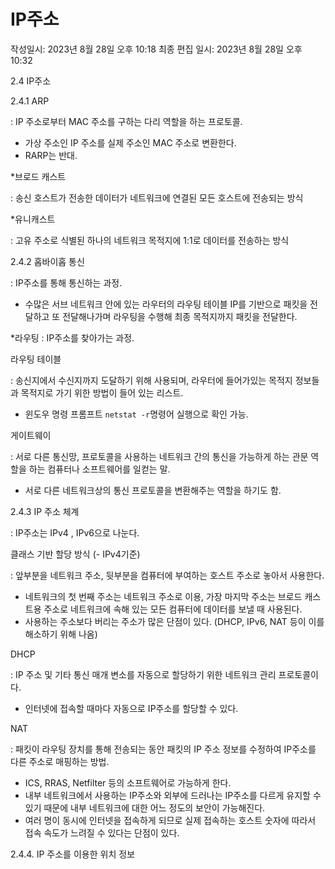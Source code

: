 # IP주소

작성일시: 2023년 8월 28일 오후 10:18
최종 편집 일시: 2023년 8월 28일 오후 10:32

2.4 IP주소

2.4.1 ARP

: IP 주소로부터 MAC 주소를 구하는 다리 역할을 하는 프로토콜.

- 가상 주소인 IP 주소를 실제 주소인 MAC 주소로 변환한다.
- RARP는 반대.

*브로드 캐스트

: 송신 호스트가 전송한 데이터가 네트워크에 연결된 모든 호스트에 전송되는 방식

*유니캐스트

: 고유 주소로 식별된 하나의 네트워크 목적지에 1:1로 데이터를 전송하는 방식

2.4.2 홉바이홉 통신

: IP주소를 통해 통신하는 과정.

- 수많은 서브 네트워크 안에 있는 라우터의 라우팅 테이블 IP를 기반으로 패킷을 전달하고 또 전달해나가며 라우팅을 수행해 최종 목적지까지 패킷을 전달한다.

*라우팅 : IP주소를 찾아가는 과정.

라우팅 테이블

: 송신지에서 수신지까지 도달하기 위해 사용되며, 라우터에 들어가있는 목적지 정보들과 목적지로 가기 위한 방법이 들어 있는 리스트.

- 윈도우 명령 프롬프트 `netstat -r`명령어 실행으로 확인 가능.

게이트웨이

: 서로 다른 통신망, 프로토콜을 사용하는 네트워크 간의 통신을 가능하게 하는 관문 역할을 하는 컴퓨터나 소프트웨어를 일컫는 말.

- 서로 다른 네트워크상의 통신 프로토콜을 변환해주는 역할을 하기도 함.

2.4.3 IP 주소 체계

: IP주소는 IPv4 , IPv6으로 나눈다.

클래스 기반 할당 방식 (- IPv4기준)

: 앞부분을 네트워크 주소, 뒷부분을 컴퓨터에 부여하는 호스트 주소로 놓아서 사용한다.

- 네트워크의 첫 번째 주소는 네트워크 주소로 이용, 가장 마지막 주소는 브로드 캐스트용 주소로 네트워크에 속해 있는 모든 컴퓨터에 데이터를 보낼 때 사용된다.
- 사용하는 주소보다 버리는 주소가 많은 단점이 있다. (DHCP, IPv6, NAT 등이 이를 해소하기 위해 나옴)

DHCP

: IP 주소 및 기타 통신 매개 변소를 자동으로 할당하기 위한 네트워크 관리 프로토콜이다.

- 인터넷에 접속할 때마다 자동으로  IP주소를 할당할 수 있다.

NAT

: 패킷이 라우팅 장치를 통해 전송되는 동안 패킷의 IP 주소 정보를 수정하여 IP주소를 다른 주소로 매핑하는 방법.

- ICS, RRAS, Netfilter 등의 소프트웨어로 가능하게 한다.
- 내부 네트워크에서 사용하는 IP주소와 외부에 드러나는 IP주소를 다르게 유지할 수 있기 때문에 내부 네트워크에 대한 어느 정도의 보안이 가능해진다.
- 여러 명이 동시에 인터넷을 접속하게 되므로 실제 접속하는 호스트 숫자에 따라서 접속 속도가 느려질 수 있다는 단점이 있다.

2.4.4. IP 주소를 이용한 위치 정보